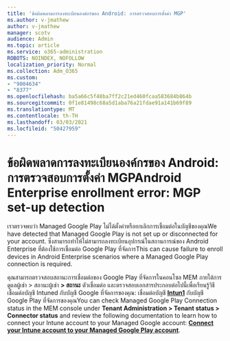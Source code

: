 ```yaml
---
title: 'ข้อผิดพลาดการลงทะเบียนองค์กรของ Android: การตรวจสอบการตั้งค่า MGP'
ms.author: v-jmathew
author: v-jmathew
manager: scotv
audience: Admin
ms.topic: article
ms.service: o365-administration
ROBOTS: NOINDEX, NOFOLLOW
localization_priority: Normal
ms.collection: Adm_O365
ms.custom:
- "9004634"
- "8377"
ms.openlocfilehash: ba5a66c5f48ba7ff2c21ed460fcaa583684b864b
ms.sourcegitcommit: 0f1e81498c68a5d1aba76a21fdae91a141b69f89
ms.translationtype: MT
ms.contentlocale: th-TH
ms.lasthandoff: 03/03/2021
ms.locfileid: "50427959"
---
```

# <a name="android-enterprise-enrollment-error-mgp-set-up-detection"></a><span data-ttu-id="8804a-102">ข้อผิดพลาดการลงทะเบียนองค์กรของ Android: การตรวจสอบการตั้งค่า MGP</span><span class="sxs-lookup"><span data-stu-id="8804a-102">Android Enterprise enrollment error: MGP set-up detection</span></span>

<span data-ttu-id="8804a-103">เราตรวจพบว่า Managed Google Play ไม่ได้ตั้งค่าหรือยกเลิกการเชื่อมต่อในบัญชีของคุณ</span><span class="sxs-lookup"><span data-stu-id="8804a-103">We have detected that Managed Google Play is not set up or disconnected for your account.</span></span> <span data-ttu-id="8804a-104">ซึ่งสามารถทําให้ไม่สามารถลงทะเบียนอุปกรณ์ในสถานการณ์ของ Android Enterprise ที่ต้องใช้การเชื่อมต่อ Google Play ที่จัดการ</span><span class="sxs-lookup"><span data-stu-id="8804a-104">This can cause failure to enroll devices in Android Enterprise scenarios where a Managed Google Play connection is required.</span></span>

<span data-ttu-id="8804a-105">คุณสามารถตรวจสอบสถานะการเชื่อมต่อของ Google Play ที่จัดการในคอนโซล MEM ภายใต้การดูแลผู้เช่า > สถานะผู้เช่า **> สถานะ** ตัวเชื่อมต่อ และตรวจสอบเอกสารประกอบต่อไปนี้เพื่อเรียนรู้วิธีเชื่อมต่อบัญชี Intuned กับบัญชี Google ที่จัดการของคุณ: เชื่อมต่อบัญชี **[Intun1](https://docs.microsoft.com/mem/intune/enrollment/connect-intune-android-enterprise)** กับบัญชี Google Play ที่จัดการของคุณ</span><span class="sxs-lookup"><span data-stu-id="8804a-105">You can check Managed Google Play Connection status in the MEM console under **Tenant Administration > Tenant status > Connector status** and review the following documentation to learn how to connect your Intune account to your Managed Google account: **[Connect your Intune account to your Managed Google Play account](https://docs.microsoft.com/mem/intune/enrollment/connect-intune-android-enterprise)**.</span></span>
